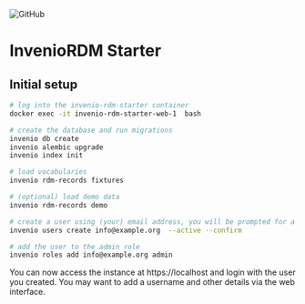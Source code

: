 ![GitHub](https://img.shields.io/github/license/front-matter/invenio-rdm-starter?logo=MIT)

# InvenioRDM Starter

## Initial setup

```bash
# log into the invenio-rdm-starter container
docker exec -it invenio-rdm-starter-web-1  bash

# create the database and run migrations
invenio db create
invenio alembic upgrade
invenio index init

# load vocabularies
invenio rdm-records fixtures

# (optional) load demo data
invenio rdm-records demo

# create a user using (your) email address, you will be prompted for a password
invenio users create info@example.org  --active --confirm

# add the user to the admin role
invenio roles add info@example.org admin
```

You can now access the instance at https://localhost and login with the user you created. 
You may want to add a username and other details via the web interface.